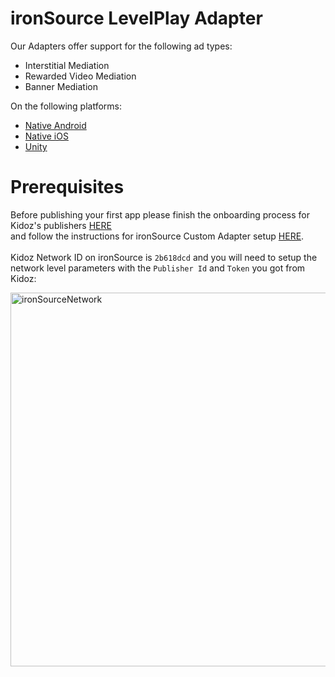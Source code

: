 # ironSource LevelPlay Adapter

Our Adapters offer support for the following ad types:

+ Interstitial Mediation 
+ Rewarded Video Mediation 
+ Banner Mediation 

On the following platforms:

+ [Native Android](/Mediation/IronSource%20LevelPlay%20Adapter/Android)
+ [Native iOS](/Mediation/IronSource%20LevelPlay%20Adapter/iOS)
+ [Unity](/Mediation/IronSource%20LevelPlay%20Adapter/Unity)

Prerequisites
=================================
  
Before publishing your first app please finish the onboarding process for Kidoz's publishers [HERE](http://accounts.kidoz.net/publishers/register?utm_source=&utm_content=&utm_campaign=&utm_medium=)  
and follow the instructions for ironSource Custom Adapter setup [HERE](https://developers.is.com/ironsource-mobile/general/custom-adapter-setup/).<BR><BR>
Kidoz Network ID on ironSource is `2b618dcd` and you will need to setup the network level parameters with the `Publisher Id` and `Token` you got from Kidoz:  
  
  <img width="598" alt="ironSourceNetwork" src="https://user-images.githubusercontent.com/86282008/149078934-107106f0-a526-45bc-9c93-8ca53d5bf3cc.png">
  


